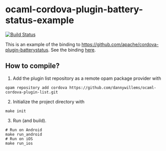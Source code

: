 # ocaml-cordova-plugin-battery-status-example

[![Build Status](https://travis-ci.org/dannywillems/ocaml-cordova-plugin-battery-status-example.svg?branch=master)](https://travis-ci.org/dannywillems/ocaml-cordova-plugin-battery-status-example)

This is an example of the binding to https://github.com/apache/cordova-plugin-batterystatus. See the
binding [here](https://github.com/dannywillems/ocaml-cordova-plugin-battery-status).

## How to compile?

1. Add the plugin list repository as a remote opam package provider with
```Shell
opam repository add cordova https://github.com/dannywillems/ocaml-cordova-plugin-list.git
```

2. Initialize the project directory with
```
make init
```

3. Run (and build).
```
# Run on Android
make run_android
# Run on iOS
make run_ios
```
